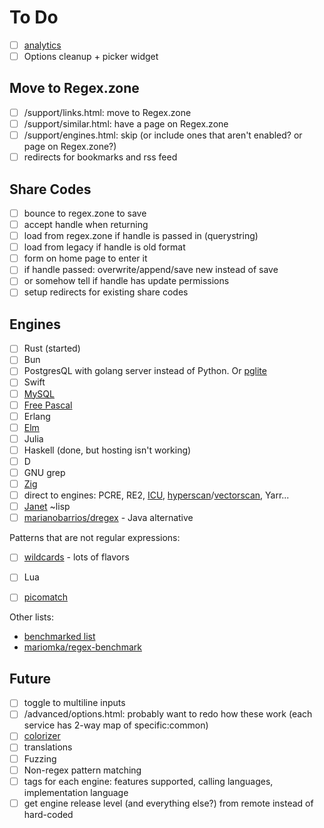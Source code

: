 # To Do

- [ ] [analytics](https://nextjs.org/docs/app/building-your-application/optimizing/analytics)
- [ ] Options cleanup + picker widget

## Move to Regex.zone

- [ ] /support/links.html: move to Regex.zone
- [ ] /support/similar.html: have a page on Regex.zone
- [ ] /support/engines.html: skip (or include ones that aren't enabled? or page on Regex.zone?)
- [ ] redirects for bookmarks and rss feed

## Share Codes

- [ ] bounce to regex.zone to save
- [ ] accept handle when returning
- [ ] load from regex.zone if handle is passed in (querystring)
- [ ] load from legacy if handle is old format
- [ ] form on home page to enter it
- [ ] if handle passed: overwrite/append/save new instead of save
- [ ] or somehow tell if handle has update permissions
- [ ] setup redirects for existing share codes

## Engines

- [ ] Rust (started)
- [ ] Bun
- [ ] PostgresQL with golang server instead of Python.  Or [pglite](https://pglite.dev/)
- [ ] Swift
- [ ] [MySQL](https://blogs.oracle.com/mysql/post/regular-expressions-in-mysql)
- [ ] [Free Pascal](https://wiki.freepascal.org/RegEx_packages)
- [ ] Erlang
- [ ] [Elm](https://package.elm-lang.org/packages/elm/regex/latest/)
- [ ] Julia
- [ ] Haskell (done, but hosting isn't working)
- [ ] D
- [ ] GNU grep
- [ ] [Zig](https://github.com/tiehuis/zig-regex)
- [ ] direct to engines: PCRE, RE2, [ICU](https://unicode-org.github.io/icu/userguide/strings/regexp.html), [hyperscan](https://github.com/intel/hyperscan)/[vectorscan](https://github.com/VectorCamp/vectorscan), Yarr...  
- [ ] [Janet](https://janet-lang.org/) ~lisp
- [ ] [marianobarrios/dregex](https://github.com/marianobarrios/dregex) - Java alternative

Patterns that are not regular expressions:
- [ ] [wildcards](https://crates.io/crates/wildcard) - lots of flavors
- [ ] Lua
- [ ] [picomatch](https://github.com/micromatch/picomatch)


Other lists:
- [benchmarked list](https://lh3lh3.users.sourceforge.net/reb.shtml)
- [mariomka/regex-benchmark](https://github.com/mariomka/regex-benchmark)

## Future

- [ ] toggle to multiline inputs
- [ ] /advanced/options.html: probably want to redo how these work (each service has 2-way map of specific:common)
- [ ] [colorizer](https://github.com/slevithan/regex-colorizer)
- [ ] translations
- [ ] Fuzzing
- [ ] Non-regex pattern matching
- [ ] tags for each engine: features supported, calling languages, implementation language
- [ ] get engine release level (and everything else?) from remote instead of hard-coded

